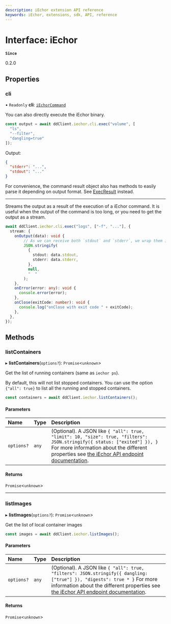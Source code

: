 ```yaml
---
description: iEchor extension API reference
keywords: iEchor, extensions, sdk, API, reference
---
```


# Interface: iEchor

**`Since`**

0.2.0

## Properties

### cli

• `Readonly` **cli**: [`iEchorCommand`](iEchorCommand.md)

You can also directly execute the iEchor binary.

```typescript
const output = await ddClient.iechor.cli.exec("volume", [
  "ls",
  "--filter",
  "dangling=true"
]);
```

Output:

```json
{
  "stderr": "...",
  "stdout": "..."
}
```

For convenience, the command result object also has methods to easily parse it depending on output format. See [ExecResult](ExecResult.md) instead.

---

Streams the output as a result of the execution of a iEchor command.
It is useful when the output of the command is too long, or you need to get the output as a stream.

```typescript
await ddClient.iechor.cli.exec("logs", ["-f", "..."], {
  stream: {
    onOutput(data): void {
        // As we can receive both `stdout` and `stderr`, we wrap them in a JSON object
        JSON.stringify(
          {
            stdout: data.stdout,
            stderr: data.stderr,
          },
          null,
          "  "
        );
    },
    onError(error: any): void {
      console.error(error);
    },
    onClose(exitCode: number): void {
      console.log("onClose with exit code " + exitCode);
    },
  },
});
```

## Methods

### listContainers

▸ **listContainers**(`options?`): `Promise`<`unknown`\>

Get the list of running containers (same as `iechor ps`).

By default, this will not list stopped containers.
You can use the option `{"all": true}` to list all the running and stopped containers.

```typescript
const containers = await ddClient.iechor.listContainers();
```

#### Parameters

| Name | Type | Description |
| :------ | :------ | :------ |
| `options?` | `any` | (Optional). A JSON like `{ "all": true, "limit": 10, "size": true, "filters": JSON.stringify({ status: ["exited"] }), }` For more information about the different properties see [the iEchor API endpoint documentation](https://docs.iechor.com/engine/api/v1.41/#operation/ContainerList). |

#### Returns

`Promise`<`unknown`\>

---

### listImages

▸ **listImages**(`options?`): `Promise`<`unknown`\>

Get the list of local container images

```typescript
const images = await ddClient.iechor.listImages();
```

#### Parameters

| Name | Type | Description |
| :------ | :------ | :------ |
| `options?` | `any` | (Optional). A JSON like `{ "all": true, "filters": JSON.stringify({ dangling: ["true"] }), "digests": true * }` For more information about the different properties see [the iEchor API endpoint documentation](https://docs.iechor.com/engine/api/v1.41/#tag/Image). |

#### Returns

`Promise`<`unknown`\>
